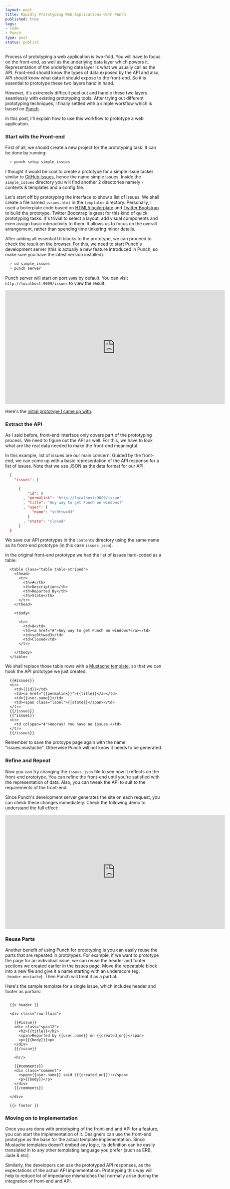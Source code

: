 ```yaml
--- 
layout: post
title: Rapidly Prototyping Web Applications with Punch
published: true
tags:
- Code
- Punch
type: post
status: publish
---
```


Process of prototyping a web application is two-fold. You will have to focus on the front-end, as well as the underlying data layer which powers it. Representation of the underlying data layer is what we usually call as the API. Front-end should know the types of data exposed by the API and also, API should know what data it should expose to the front-end. So it is essential to prototype these two layers hand in hand.

However, it's extremely difficult peel out and handle these two layers seamlessly with existing prototyping tools. After trying out different prototyping techniques, I finally settled with a simple workflow which is based on [Punch](laktek.github.com/punch).

In this post, I'll explain how to use this workflow to prototype a web application.

### Start with the Front-end 

First of all, we should create a new project for the prototyping task. It can be done by running:

```bash
  > punch setup simple_issues 
```

I thought it would be cool to create a prototype for a simple issue tacker similar to [GitHub Issues](https://github.com/laktek/punch/issues), hence the name simple issues. Inside the `simple_issues` directory you will find another 2 directories namely - contents &amp; templates and a config file.

Let's start off by prototyping the interface to show a list of issues. We shall create a file named `issues.html` in the `templates` directory. Personally, I used a boilerplate code based on [HTML5 boilerplate](http://html5boilerplate.com/) and [Twitter Bootstrap](http://twitter.github.com/bootstrap/) to build the prototype. Twitter Bootstrap is great for this kind of quick prototyping tasks. It's trivial to select a layout, add visual components and even assign basic interactivity to them. It allows us to focus on the overall arrangement, rather than spending time tinkering minor details.

After adding all essential UI blocks to the prototype, we can proceed to check the result on the browser. For this, we need to start Punch's development server (this is actually a new feature introduced in Punch, so make sure you have the latest version installed). 

```bash
  > cd simple_issues 
  > punch server
```

Punch server will start on port `9009` by default. You can visit `http://localhost:9009/issues` to view the result. 

<iframe src="http://player.vimeo.com/video/42326121?title=0&amp;byline=0&amp;portrait=0" width="704" height="365" frameborder="0" webkitAllowFullScreen mozallowfullscreen allowFullScreen></iframe>

Here's the [initial prototype I came up with](/samples/punch_prototype/issues.html). 

### Extract the API

As I said before, front-end interface only covers part of the prototyping process. We need to figure out the API as well. For this, we have to look what are the real data needed to make the front-end meaningful.

In this example, list of issues are our main concern. Guided by the front-end, we can come up with a basic representation of the API response for a list of issues. Note that we use JSON as the data format for our API. 

```json
  {
    "issues": [

      {
          "id": 8
        , "permalink": "http://localhost:9009/issue"
        , "title": "Any way to get Punch on windows?"
        , "user": {
            "name": "sc0ttwad3" 
          }
        , "state": "closed"
      }
  }
```

We save our API prototypes in the `contents` directory using the same name as its front-end prototype (in this case `issues.json`). 

In the original front-end prototype we had the list of issues hard-coded as a table:

```markup
  <table class="table table-striped">
    <thead>
      <tr>
        <th>#</th>
        <th>Description</th>
        <th>Reported By</th>
        <th>State</th>
      </tr>
    </thead>

    <tbody>

      <tr>
        <td>8</td>
        <td><a href="#">Any way to get Punch on windows?</a></td>
        <td>sc0ttwad3</td>
        <td>Closed</td>
      </tr>
      
    </tbody>
  </table>
```

We shall replace those table rows with a [Mustache template](http://mustache.github.com/), so that we can hook the API prototype we just created.

```markup
  {{#issues}}
  <tr>
    <td>{{id}}</td>
    <td><a href="{{permalink}}">{{title}}</a></td>
    <td>{{user.name}}</td>
    <td><span class="label">{{state}}</span></td>
  </tr>
  {{/issues}}
  {{^issues}}
  <tr>
    <td colspan="4">Hooray! You have no issues.</td>
  </tr>
  {{/issues}}
```

Remember to save the protoype page again with the name "issues.mustache". Otherwise Punch will not know it needs to be generated.

### Refine and Repeat

Now you can try changing the `issues.json` file to see how it reflects on the front-end prototype. You can refine the front-end until you're satisfied with the representation of data. Also, you can tweak the API to suit to the requirements of the front-end.

Since Punch's development server generates the site on each request, you can check these changes immediately. Check the following demo to understand the full effect:

<p>
<iframe src="http://player.vimeo.com/video/42327378?title=0&amp;byline=0&amp;portrait=0" width="704" height="365" frameborder="0" webkitAllowFullScreen mozallowfullscreen allowFullScreen></iframe>
</p>

### Reuse Parts

Another benefit of using Punch for prototyping is you can easily reuse the parts that are repeated in prototypes. For example, if we want to prototype the page for an individual issue, we can reuse the header and footer sections we created earlier in the issues page. Move the repeatable block into a new file and give it a name starting with an underscore (eg. `_header.mustache`). Then Punch will treat it as a partial.

Here's the sample template for a single issue, which includes header and footer as partials:

```markup

  {{> header }}

  <div class="row-fluid">

    {{#issue}}
    <div class="span12">
      <h2>{{title}}</h2>
      <span>Reported by {{user.name}} on {{created_on}}</span>
      <p>{{{body}}}<p>
    </div>
    {{/issue}}

    <hr/>

    {{#comments}}
    <div class="comment">
      <span>{{user.name}} said ({{created_on}}):</span>
      <p>{{body}}</p>
    </div>
    {{/comments}}

  </div>

  {{> footer }}
```

### Moving on to Implementation

Once you are done with prototyping of the front-end and API for a feature, you can start the implementation of it. Designers can use the front-end prototype as the base for the actual template implementation. Since Mustache templates doesn't embed any logic, its definition can be easily translated in to any other templating language you prefer (such as ERB, Jade &amp; etc). 

Similarly, the developers can use the prototyped API responses, as the expectations of the actual API implementation. Prototyping this way will help to reduce lot of impedance mismatches that normally arise during the integration of front-end and API.
